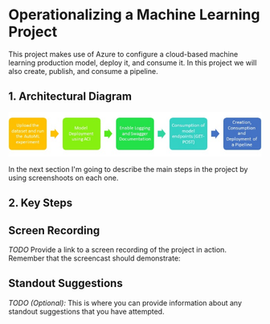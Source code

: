 # Operationalizing a Machine Learning Project

This project makes use of Azure to configure a cloud-based machine learning production model, deploy it, and consume it. In this project we will also create, publish, and consume a pipeline.

## 1. Architectural Diagram
<img src="starter_files/images/project architecture.JPG">

In the next section I'm going to describe the main steps in the project by using screenshoots on each one.

## 2. Key Steps



## Screen Recording
*TODO* Provide a link to a screen recording of the project in action. Remember that the screencast should demonstrate:

## Standout Suggestions
*TODO (Optional):* This is where you can provide information about any standout suggestions that you have attempted.

